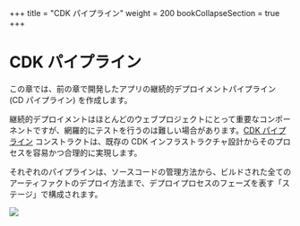 +++
title = "CDK パイプライン"
weight = 200
bookCollapseSection = true
+++

# CDK パイプライン

この章では、前の章で開発したアプリの継続的デプロイメントパイプライン (CD パイプライン) を作成します。

継続的デプロイメントはほとんどのウェブプロジェクトにとって重要なコンポーネントですが、網羅的にテストを行うのは難しい場合があります。[CDK パイプライン](https://docs.aws.amazon.com/ja_jp/cdk/v2/guide/cdk_pipeline.html) コンストラクトは、既存の CDK インフラストラクチャ設計からそのプロセスを容易かつ合理的に実現します。

それぞれのパイプラインは、ソースコードの管理方法から、ビルドされた全てのアーティファクトのデプロイ方法まで、デプロイプロセスのフェーズを表す「ステージ」で構成されます。

![](./200-pipelines/pipeline-stages.png)
